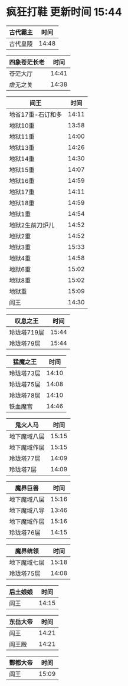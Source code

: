 # 疯狂打鞋 更新时间 15:44

| 古代霸主   | 时间    |
|--------|-------|
| 古代皇陵 | 14:48 |

| 四象苍茫长老   | 时间    |
|--------|-------|
| 苍茫大厅 | 14:41 |
| 虚无之关 | 14:38 |

| 间王   | 时间    |
|--------|-------|
| 地省17重-石订和多 | 14:11 |
| 地狱10重 | 13:58 |
| 地狱11重 | 14:00 |
| 地狱13重 | 14:26 |
| 地狱14重 | 14:30 |
| 地狱15重 | 14:07 |
| 地狱16重 | 14:59 |
| 地狱17重 | 14:11 |
| 地狱18重 | 14:59 |
| 地狱1重 | 14:54 |
| 地狱2生前刀炉儿 | 14:52 |
| 地狱2重 | 14:52 |
| 地狱3重 | 15:33 |
| 地狱4重 | 14:58 |
| 地狱6重 | 15:02 |
| 地狱8重 | 15:02 |
| 地狱重 | 15:09 |
| 阎王 | 14:30 |

| 叹息之王   | 时间    |
|--------|-------|
| 玲珑塔719层 | 15:44 |
| 玲珑塔79层 | 15:44 |

| 猛魔之王   | 时间    |
|--------|-------|
| 玲珑塔73层 | 14:10 |
| 玲珑塔75层 | 14:08 |
| 玲珑塔78层 | 14:10 |
| 铁血魔宫 | 14:46 |

| 鬼火人马   | 时间    |
|--------|-------|
| 地下魔域八层 | 15:15 |
| 地下魔域作层 | 15:15 |
| 玲珑塔77层 | 14:09 |
| 玲珑塔7层 | 14:09 |

| 魔界巨兽   | 时间    |
|--------|-------|
| 地下魔域八层 | 15:16 |
| 地下魔域八导 | 13:46 |
| 地下魔域作层 | 15:16 |
| 玲珑塔76层 | 14:15 |

| 魔界统领   | 时间    |
|--------|-------|
| 地下魔域七层 | 15:18 |
| 玲珑塔75层 | 14:08 |

| 后土娘娘   | 时间    |
|--------|-------|
| 阎王 | 14:15 |

| 东岳大帝   | 时间    |
|--------|-------|
| 阎王 | 14:21 |
| 阎王殿 | 14:21 |

| 酆都大帝   | 时间    |
|--------|-------|
| 阎王 | 15:09 |